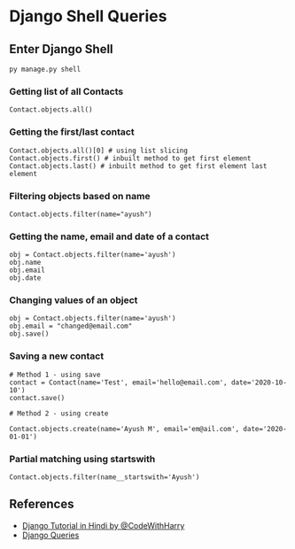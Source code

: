 # Django Shell Queries

## Enter Django Shell

```
py manage.py shell
```

### Getting list of all Contacts

```
Contact.objects.all()
```

### Getting the first/last contact

```
Contact.objects.all()[0] # using list slicing
Contact.objects.first() # inbuilt method to get first element
Contact.objects.last() # inbuilt method to get first element last element
```

### Filtering objects based on name

```
Contact.objects.filter(name="ayush")
```

### Getting the name, email and date of a contact

```
obj = Contact.objects.filter(name='ayush')
obj.name
obj.email
obj.date
```

### Changing values of an object

```
obj = Contact.objects.filter(name='ayush')
obj.email = "changed@email.com"
obj.save()
```

### Saving a new contact

```
# Method 1 - using save
contact = Contact(name='Test', email='hello@email.com', date='2020-10-10')
contact.save()

# Method 2 - using create

Contact.objects.create(name='Ayush M', email='em@ail.com', date='2020-01-01')
```

### Partial matching using startswith

```
Contact.objects.filter(name__startswith='Ayush')
```

## References

- [Django Tutorial in Hindi by @CodeWithHarry](https://www.youtube.com/watch?v=JxzZxdht-XY)
- [Django Queries](https://docs.djangoproject.com/en/3.1/topics/db/queries/)
